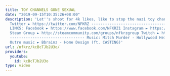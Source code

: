 ```yaml
---
title: TOY CHANNELS GONE SEXUAL
date: "2019-09-15T10:35:26+08:00"
description: 'Let''s shoot for 4k likes, like to stop the nazi toy channel world occupation
  Twitter ► https://twitter.com/NFKRZ --------------------------------- SOCIAL MEDIA
  LINKS: Facebook ► https://www.facebook.com/NFKRZ1 Instagram ► https://instagram.com/roman_nfkrz/
  Steam Group ► http://steamcommunity.com/groups/nfkrzgroup Twitch ► http://www.twitch.tv/nfkrz
  --------------------------------- Music: Mitch Murder - Hollywood Heights ---------------------------------
  Outro music ► Bbrainz - Home Design (ft. CASTING)'
url: /nfkrz/kcBcTJb2U3o/
providers:
  youtube:
    id: kcBcTJb2U3o
type: video
---
```

